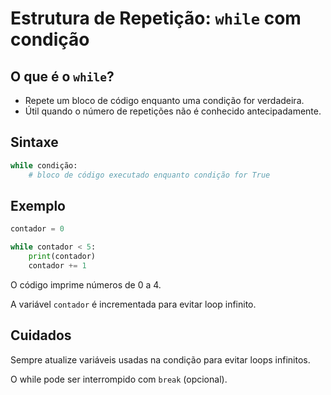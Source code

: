 # Estrutura de Repetição: `while` com condição

## O que é o `while`?

- Repete um bloco de código enquanto uma condição for verdadeira.
- Útil quando o número de repetições não é conhecido antecipadamente.

## Sintaxe

```python
while condição:
    # bloco de código executado enquanto condição for True
```
## Exemplo
```python
contador = 0

while contador < 5:
    print(contador)
    contador += 1
```
O código imprime números de 0 a 4.

A variável `contador` é incrementada para evitar loop infinito.

## Cuidados
Sempre atualize variáveis usadas na condição para evitar loops infinitos.

O while pode ser interrompido com `break` (opcional).